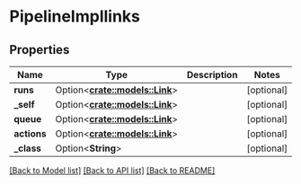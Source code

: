 # PipelineImpllinks

## Properties

Name | Type | Description | Notes
------------ | ------------- | ------------- | -------------
**runs** | Option<[**crate::models::Link**](Link.md)> |  | [optional]
**_self** | Option<[**crate::models::Link**](Link.md)> |  | [optional]
**queue** | Option<[**crate::models::Link**](Link.md)> |  | [optional]
**actions** | Option<[**crate::models::Link**](Link.md)> |  | [optional]
**_class** | Option<**String**> |  | [optional]

[[Back to Model list]](../README.md#documentation-for-models) [[Back to API list]](../README.md#documentation-for-api-endpoints) [[Back to README]](../README.md)


